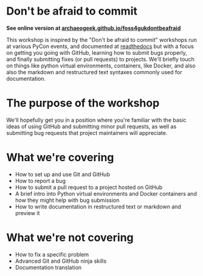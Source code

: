 # Don't be afraid to commit

**See online version at [archaeogeek.github.io/foss4gukdontbeafraid](http://archaeogeek.github.io/foss4gukdontbeafraid/)**

This workshop is inspired by the "Don't be afraid to commit" workshops run at various PyCon events, and documented at [readthedocs](http://dont-be-afraid-to-commit.readthedocs.io/en/latest/index.html#) but with a focus on getting you going with GitHub, learning how to submit bugs properly, and finally submitting fixes (or pull requests) to projects. We'll briefly touch on things like python virtual environments, containers, like Docker, and also also the markdown and restructured text syntaxes commonly used for documentation.

# The purpose of the workshop

We'll hopefully get you in a position where you're familiar with the basic ideas of using GitHub and submitting minor pull requests, as well as submitting bug requests that project maintainers will appreciate.

# What we're covering

 * How to set up and use Git and GitHub
 * How to report a bug
 * How to submit a pull request to a project hosted on GitHub
 * A brief intro into Python virtual environments and Docker containers and how they might help with bug submission
 * How to write documentation in restructured text or markdown and preview it

# What we're not covering

 * How to fix a specific problem
 * Advanced Git and GitHub ninja skills
 * Documentation translation

